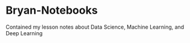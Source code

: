 # Bryan-Notebooks
Contained my lesson notes about Data Science, Machine Learning, and Deep Learning
